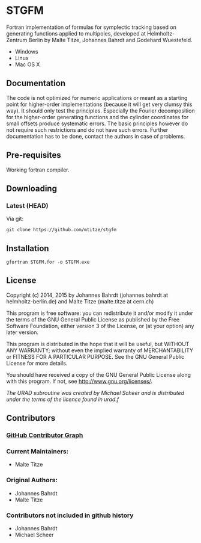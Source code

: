 STGFM
=====

Fortran implementation of formulas for symplectic tracking based on generating
functions applied to multipoles, developed at Helmholtz-Zentrum Berlin 
by Malte Titze, Johannes Bahrdt and Godehard Wuestefeld.

* Windows
* Linux
* Mac OS X

Documentation
-------------
The code is not optimized for numeric applications or meant as a starting point for
higher-order implementations (because it will get very clumsy this way).
It should only test the principles. Especially the Fourier decomposition for the higher-order
generating functions and the cylinder coordinates for small offsets
produce systematic errors. The basic principles however do not require such restrictions and do not have
such errors.  Further documentation has to be done, contact the authors in case of problems.

Pre-requisites
--------------
Working fortran compiler.

Downloading
-----------
### Latest (HEAD) ###

Via git:

    git clone https://github.com/mtitze/stgfm

Installation
------------

    gfortran STGFM.for -o STGFM.exe

License
-------

Copyright (c) 2014, 2015 by Johannes Bahrdt (johannes.bahrdt at helmholtz-berlin.de)
and Malte Titze (malte.titze at cern.ch)

This program is free software: you can redistribute it and/or modify
it under the terms of the GNU General Public License as published by
the Free Software Foundation, either version 3 of the License, or
(at your option) any later version.

This program is distributed in the hope that it will be useful,
but WITHOUT ANY WARRANTY; without even the implied warranty of
MERCHANTABILITY or FITNESS FOR A PARTICULAR PURPOSE.  See the
GNU General Public License for more details.

You should have received a copy of the GNU General Public License
along with this program.  If not, see <http://www.gnu.org/licenses/>.


*The URAD subroutine was created by Michael Scheer and
is distributed under the terms of the licence found in urad.f*

Contributors
------------
### [GitHub Contributor Graph](https://github.com/mtitze/stgfm/graphs/contributors) ###

### Current Maintainers: ###
* Malte Titze

### Original Authors: ###
* Johannes Bahrdt
* Malte Titze

### Contributors not included in github history ###
* Johannes Bahrdt
* Michael Scheer


